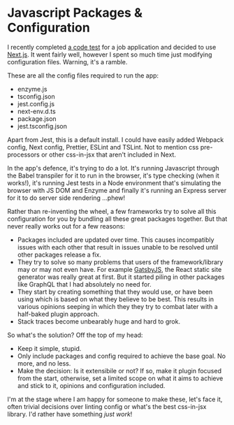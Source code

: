 # Javascript Packages & Configuration

I recently completed [a code test](https://github.com/oliverbenns/game-library) for a job application and decided to use [Next.js](https://nextjs.org). It went fairly well, however I spent so much time just modifying configuration files. Warning, it's a ramble.

These are all the config files required to run the app:

- enzyme.js
- tsconfig.json
- jest.config.js
- next-env.d.ts
- package.json
- jest.tsconfig.json

Apart from Jest, this is a default install. I could have easily added Webpack config, Next config, Prettier, ESLint and TSLint. Not to mention css pre-processors or other css-in-jsx that aren't included in Next.

In the app's defence, it's trying to do a lot. It's running Javascript through the Babel transpiler for it to run in the browser, it's type checking (when it works!), it's running Jest tests in a Node environment that's simulating the browser with JS DOM and Enzyme and finally it's running an Express server for it to do server side rendering ...phew!

Rather than re-inventing the wheel, a few frameworks try to solve all this configuration for you by bundling all these great packages together. But that never really works out for a few reasons:

- Packages included are updated over time. This causes incompatibly issues with each other that result in issues unable to be resolved until other packages release a fix.
- They try to solve so many problems that users of the framework/library may or may not even have. For example [GatsbyJS](https://www.gatsbyjs.org), the React static site generator was really great at first. But it started piling in other packages like GraphQL that I had absolutely no need for.
- They start by creating something that they would use, or have been using which is based on what they believe to be best. This results in various opinions seeping in which they they try to combat later with a half-baked plugin approach.
- Stack traces become unbearably huge and hard to grok.

So what's the solution? Off the top of my head:

- Keep it simple, stupid.
- Only include packages and config required to achieve the base goal. No more, and no less.
- Make the decision: Is it extensibile or not? If so, make it plugin focused from the start, otherwise, set a limited scope on what it aims to achieve and stick to it, opinions and configuration included.

I'm at the stage where I am happy for someone to make these, let's face it, often trivial decisions over linting config or what's the best css-in-jsx library. I'd rather have something _just work_!
